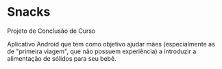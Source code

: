 # Snacks
Projeto de Conclusão de Curso

Aplicativo Android que tem como objetivo ajudar mães (especialmente as de "primeira viagem", que não possuem experiência) a introduzir a alimentação de sólidos para seu bebê.
